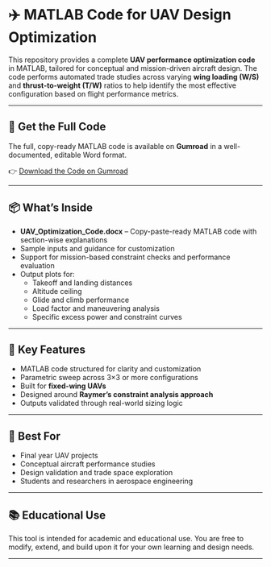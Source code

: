 # ✈️ MATLAB Code for UAV Design Optimization

This repository provides a complete **UAV performance optimization code** in MATLAB, tailored for conceptual and mission-driven aircraft design. The code performs automated trade studies across varying **wing loading (W/S)** and **thrust-to-weight (T/W)** ratios to help identify the most effective configuration based on flight performance metrics.

---

## 🔗 Get the Full Code

The full, copy-ready MATLAB code is available on **Gumroad** in a well-documented, editable Word format.

👉 [Download the Code on Gumroad](https://asadahsan7.gumroad.com/l/jrfvfm)

---

## 📦 What’s Inside

- **UAV_Optimization_Code.docx** – Copy-paste-ready MATLAB code with section-wise explanations  
- Sample inputs and guidance for customization  
- Support for mission-based constraint checks and performance evaluation  
- Output plots for:
  - Takeoff and landing distances  
  - Altitude ceiling  
  - Glide and climb performance  
  - Load factor and maneuvering analysis  
  - Specific excess power and constraint curves  

---

## 📌 Key Features

- MATLAB code structured for clarity and customization  
- Parametric sweep across 3×3 or more configurations  
- Built for **fixed-wing UAVs**  
- Designed around **Raymer’s constraint analysis approach**  
- Outputs validated through real-world sizing logic

---

## 💼 Best For

- Final year UAV projects  
- Conceptual aircraft performance studies  
- Design validation and trade space exploration  
- Students and researchers in aerospace engineering

---

## 📚 Educational Use

This tool is intended for academic and educational use. You are free to modify, extend, and build upon it for your own learning and design needs.

---
